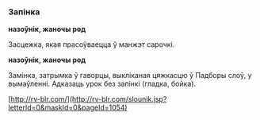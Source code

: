 ### Запінка
**назоўнік, жаночы род**

Засцежка, якая прасоўваецца ў манжэт сарочкі.

**назоўнік, жаночы род**

Замінка, затрымка ў гаворцы, выкліканая цяжкасцю ў Падборы слоў, у вымаўленні. Адказаць урок без запінкі (гладка, бойка).

<a rel="author">[http://rv-blr.com/](http://rv-blr.com/slounik.jsp?letterId=0&maskId=0&pageId=1054)</a>
